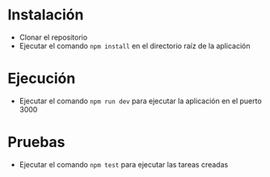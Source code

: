 # Instalación

* Clonar el repositorio
* Ejecutar el comando `npm install` en el directorio raíz de la aplicación

# Ejecución
* Ejecutar el comando `npm run dev` para ejecutar la aplicación en el puerto 3000

# Pruebas
* Ejecutar el comando `npm test` para ejecutar las tareas creadas
